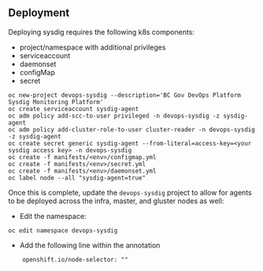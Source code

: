## Deployment
Deploying sysdig requires the following k8s components: 
- project/namespace with additional privileges
- serviceaccount
- daemonset
- configMap
- secret

```
oc new-project devops-sysdig --description='BC Gov DevOps Platform Sysdig Monitoring Platform'
oc create serviceaccount sysdig-agent
oc adm policy add-scc-to-user privileged -n devops-sysdig -z sysdig-agent
oc adm policy add-cluster-role-to-user cluster-reader -n devops-sysdig -z sysdig-agent
oc create secret generic sysdig-agent --from-literal=access-key=<your sysdig access key> -n devops-sysdig
oc create -f manifests/<env>/configmap.yml
oc create -f manifests/<env>/secret.yml
oc create -f manifests/<env>/daemonset.yml
oc label node --all "sysdig-agent=true"
```

Once this is complete, update the `devops-sysdig` project to allow for agents to be deployed across the infra, master, and gluster nodes as well: 

- Edit the namespace: 
```
oc edit namespace devops-sysdig
```

- Add the following line within the annotation
```
    openshift.io/node-selector: ""
```
